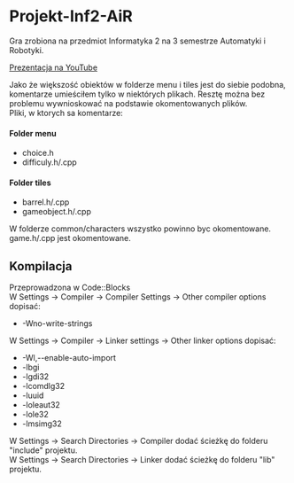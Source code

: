 # Projekt-Inf2-AiR

Gra zrobiona na przedmiot Informatyka 2 na 3 semestrze Automatyki i Robotyki.

[Prezentacja na YouTube](https://www.youtube.com/watch?v=uYMsG1x2PsU "Gra")

Jako że większość obiektów w folderze menu i tiles jest do siebie podobna, komentarze umieściłem tylko w niektórych plikach. Resztę można bez problemu wywnioskować na podstawie okomentowanych plików. <br />
Pliki, w ktorych sa komentarze:
#### Folder menu
+ choice.h
+ difficuly.h/.cpp

#### Folder tiles 
+ barrel.h/.cpp
+ gameobject.h/.cpp

W folderze common/characters wszystko powinno byc okomentowane. <br />
game.h/.cpp jest okomentowane. <br />

## Kompilacja

Przeprowadzona w Code::Blocks <br />
W Settings -> Compiler -> Compiler Settings -> Other compiler options dopisać:
+ -Wno-write-strings <br />

W Settings -> Compiler -> Linker settings -> Other linker options dopisać:
+ -Wl,--enable-auto-import
+ -lbgi
+ -lgdi32
+ -lcomdlg32
+ -luuid
+ -loleaut32
+ -lole32
+ -lmsimg32

W Settings -> Search Directories -> Compiler dodać ścieżkę do folderu "include" projektu. <br />
W Settings -> Search Directories -> Linker dodać ścieżkę do folderu "lib" projektu.
